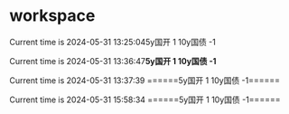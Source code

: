 # workspace


 Current time is 2024-05-31 13:25:045y国开 1 10y国债 -1

 Current time is 2024-05-31 13:36:47****5y国开 1 10y国债 -1****

 Current time is 2024-05-31 13:37:39  ======5y国开 1 10y国债 -1======

 Current time is 2024-05-31 15:58:34  ======5y国开 1 10y国债 -1======
